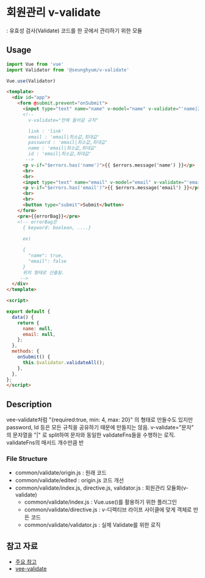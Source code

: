# 회원관리 v-validate

: 유효성 검사(Validate) 코드를 한 곳에서 관리하기 위한 모듈

## Usage

```javascript
import Vue from 'vue'
import Validator from '@seunghyum/v-validate'

Vue.use(Validator)
```

```html
<template>
  <div id="app">
    <form @submit.prevent="onSubmit">
      <input type="text" name="name" v-model="name" v-validate="'name|2,20'">
      <!-- 
        v-validate="안에 들어갈 규칙"

        link : 'link'
        email : 'email|최소값,최대값'
        password : 'email|최소값,최대값'
        name : 'email|최소값,최대값'
        id : 'email|최소값,최대값'
       -->
      <p v-if="$errors.has('name')">{{ $errors.message('name') }}</p>
      <br>
      <br>
      <input type="text" name="email" v-model="email" v-validate="'email|4,20'">
      <p v-if="$errors.has('email')">{{ $errors.message('email') }}</p>
      <br>
      <br>
      <button type="submit">Submit</button>
    </form>
    <pre>{{errorBag}}</pre>
    <!-- errorBag은
      { keyword: boolean, ....}
          
      ex)

      {
        "name": true,
        "email": false
      }
      위의 형태로 산출됨.
     -->
  </div>
</template>

<script>

export default {
  data() {
    return {
      name: null,
      email: null,
    };
  },
  methods: {
    onSubmit() {
      this.$validator.validateAll();
    },
  },
};
</script>

```

## Description

vee-validate처럼 "{required:true, min: 4, max: 20}" 의 형태로 만들수도 있지만
password, Id 등은 모든 규칙을 공유하기 때문에 만들지는 않음.
v-validate="문자" 의 문자열을 "|" 로 split하여 문자와 동일한 validateFns들을 수행하는 로직. 
validateFns의 매서드 개수만큼 반

### File Structure

- common/validate/origin.js : 원래 코드
- common/validate/edited : origin.js 코드 개선
- common/validate/index.js, directive.js, validator.js : 회원관리 모듈화(v-validate)
  - common/validate/index.js : Vue.use()를 활용하기 위한 플러그인
  - common/validate/directive.js : v-디렉티브 라이프 사이클에 맞게 객체로 만든 코드
  - common/validate/validator.js : 실제 Validate를 위한 로직


## 참고 자료

- [주요 참고](http://jeonghwan-kim.github.io/2018/05/31/vue-form-validation.html)
- [vee-validate](https://logaretm.github.io/vee-validate/)